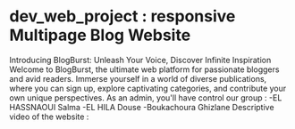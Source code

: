 # dev_web_project : responsive Multipage Blog Website
Introducing BlogBurst: Unleash Your Voice, Discover Infinite Inspiration  Welcome to BlogBurst, the ultimate web platform for passionate bloggers and avid readers. Immerse yourself in a world of diverse publications, where you can sign up, explore captivating categories, and contribute your own unique perspectives. As an admin, you'll have control 
our group : -EL HASSNAOUI Salma  -EL HILA Douse  -Boukachoura Ghizlane
Descriptive video of the website : 
